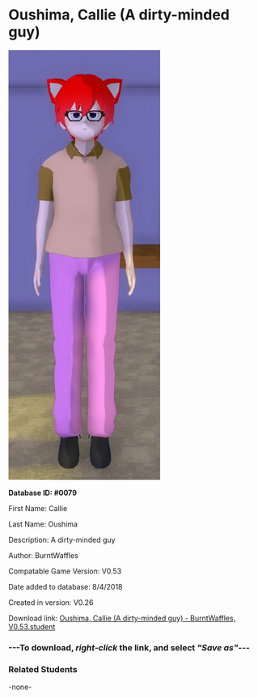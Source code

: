 # Oushima, Callie (A dirty-minded guy)

<img src="../../Files/Images/Oushima, Callie (A dirty-minded guy).png" title="Oushima, Callie (A dirty-minded guy) - BurntWaffles, V0.53">

**Database ID: #0079**

First Name: Callie

Last Name: Oushima

Description: A dirty-minded guy

Author: BurntWaffles

Compatable Game Version: V0.53

Date added to database: 8/4/2018

Created in version: V0.26

Download link: <a href="https://raw.githubusercontent.com/Arbiter1223/Daigaku-Gurashi-Custom-Students/master/Files/Student%20Files/Oushima%2C%20Callie%20(A%20dirty-minded%20guy)%20-%20BurntWaffles%2C%20V0.53.student">Oushima, Callie (A dirty-minded guy) - BurntWaffles, V0.53.student</a>

### ---**To download, _right-click_ the link, and select _"Save as"_**---

### Related Students

-none-
